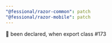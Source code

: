 ```yaml
---
"@fessional/razor-common": patch
"@fessional/razor-mobile": patch
---
```


🐛 been declared, when export class #173
